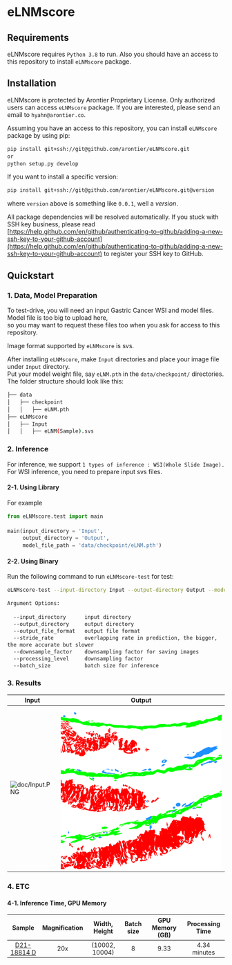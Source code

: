 # eLNMscore

## Requirements

eLNMscore requires `Python 3.8` to run. Also you should have an access to this repository to install `eLNMscore` package.

## Installation

eLNMscore is protected by Arontier Proprietary License. 
Only authorized users can access `eLNMscore` package.
If you are interested, please send an email to `hyahn@arontier.co`.

Assuming you have an access to this repository,
you can install `eLNMscore` package by using pip:

```bash
pip install git+ssh://git@github.com/arontier/eLNMscore.git   
or   
python setup.py develop
```

If you want to install a specific version:

```bash
pip install git+ssh://git@github.com/arontier/eLNMscore.git@version
```

where `version` above is something like `0.0.1`, well a *version*.

All package dependencies will be resolved automatically.
If you stuck with SSH key business, please read [https://help.github.com/en/github/authenticating-to-github/adding-a-new-ssh-key-to-your-github-account](https://help.github.com/en/github/authenticating-to-github/adding-a-new-ssh-key-to-your-github-account) to register your SSH key to GitHub.

## Quickstart

### 1. Data, Model Preparation
To test-drive, you will need an input Gastric Cancer WSI and model files.   
Model file is too big to upload here,   
so you may want to request these files too when you ask for access to this repository.   

Image format supported by `eLNMscore` is svs.

After installing `eLNMscore`, make `Input` directories and place your image file under `Input` directory.   
Put your model weight file, say `eLNM.pth` in the `data/checkpoint/` directories.   
The folder structure should look like this:   

```bash
├── data
│   ├── checkpoint
│   │   ├── eLNM.pth
├── eLNMscore
│   ├── Input
│   │   ├── eLNM(Sample).svs
``` 

### 2. Inference
For inference, we support `1 types of inference : WSI(Whole Slide Image).`   
For WSI inference, you need to prepare input svs files.

#### 2-1. Using Library

For example
```python
from eLNMscore.test import main

main(input_directory = 'Input',
     output_directory = 'Output',
     model_file_path = 'data/checkpoint/eLNM.pth')

```



#### 2-2. Using Binary
Run the following command to run `eLNMscore-test` for test:

```bash
eLNMscore-test --input-directory Input --output-directory Output --model-file-path './data/checkpoint/eLNM.pth'
```


```
Argument Options:

  --input_directory      input directory
  --output_directory     output directory
  --output_file_format   output file format
  --stride_rate          overlapping rate in prediction, the bigger, the more accurate but slower
  --downsample_factor    downsampling factor for saving images
  --processing_level     downsampling factor
  --batch_size           batch size for inference
```

### 3. Results

| Input | Output |
|---|---|
|![doc/Input.PNG](./doc/Input.PNG)|![./doc/Output.PNG](./doc/Output.PNG)|

### 4. ETC
#### 4-1. Inference Time, GPU Memory


|  Sample   | Magnification | Width, Height | Batch size | GPU Memory (GB) | Processing Time |
| :-------: | :-----------------: | :-----: | :------: | :------------: | :----: |
|    [D21-18814 D](./doc/Input.PNG) | 20x |   (10002, 10004)    |   8    | 9.33 |  4.34 minutes |


